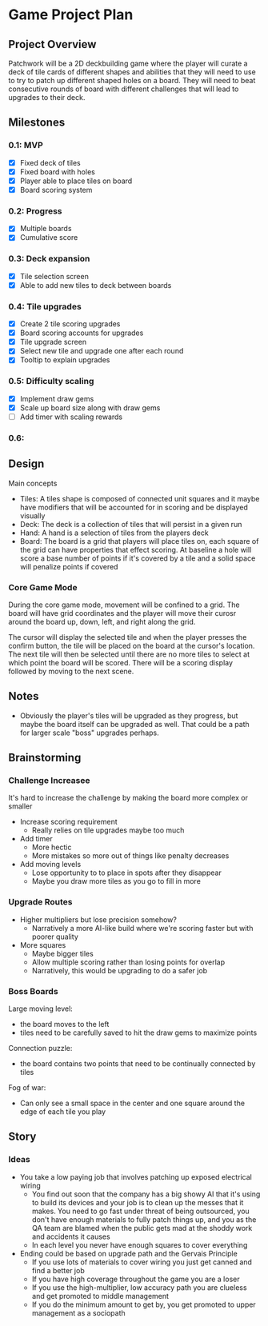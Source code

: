 # Game Project Plan

## Project Overview
Patchwork will be a 2D deckbuilding game where the player will curate a deck of tile cards of different shapes and abilities that they will need to use to try to patch up different shaped holes on a board. They will need to beat consecutive rounds of board with different challenges that will lead to upgrades to their deck.

## Milestones

### 0.1: MVP
- [x] Fixed deck of tiles
- [x] Fixed board with holes
- [x] Player able to place tiles on board
- [x] Board scoring system

### 0.2: Progress
- [x] Multiple boards
- [x] Cumulative score

### 0.3: Deck expansion
- [x] Tile selection screen
- [x] Able to add new tiles to deck between boards

### 0.4: Tile upgrades
- [x] Create 2 tile scoring upgrades
- [x] Board scoring accounts for upgrades
- [x] Tile upgrade screen
- [x] Select new tile and upgrade one after each round
- [x] Tooltip to explain upgrades

### 0.5: Difficulty scaling
- [x] Implement draw gems
- [x] Scale up board size along with draw gems
- [ ] Add timer with scaling rewards

### 0.6: 

## Design
Main concepts
- Tiles: A tiles shape is composed of connected unit squares and it maybe have modifiers that will be accounted for in scoring and be displayed visually
- Deck: The deck is a collection of tiles that will persist in a given run
- Hand: A hand is a selection of tiles from the players deck
- Board: The board is a grid that players will place tiles on, each square of the grid can have properties that effect scoring. At baseline a hole will score a base number of points if it's covered by a tile and a solid space will penalize points if covered


### Core Game Mode

During the core game mode, movement will be confined to a grid. The board will have grid coordinates and the player will move their curosr around the board up, down, left, and right along the grid.

The cursor will display the selected tile and when the player presses the confirm button, the tile will be placed on the board at the cursor's location. The next tile will then be selected until there are no more tiles to select at which point the board will be scored. There will be a scoring display followed by moving to the next scene.

## Notes
- Obviously the player's tiles will be upgraded as they progress, but maybe the board itself can be upgraded as well. That could be a path for larger scale "boss" upgrades perhaps.

## Brainstorming

### Challenge Increasee
It's hard to increase the challenge by making the board more complex or smaller

- Increase scoring requirement
    - Really relies on tile upgrades maybe too much
- Add timer
    - More hectic
    - More mistakes so more out of things like penalty decreases
- Add moving levels
    - Lose opportunity to to place in spots after they disappear
    - Maybe you draw more tiles as you go to fill in more

### Upgrade Routes
- Higher multipliers but lose precision somehow?
    - Narratively a more AI-like build where we're scoring faster but with poorer quality
- More squares
    - Maybe bigger tiles
    - Allow multiple scoring rather than losing points for overlap
    - Narratively, this would be upgrading to do a safer job


### Boss Boards
Large moving level:
- the board moves to the left
- tiles need to be carefully saved to hit the draw gems to maximize points

Connection puzzle:
- the board contains two points that need to be continually connected by tiles

Fog of war:
- Can only see a small space in the center and one square around the edge of each tile you play

## Story

### Ideas
- You take a low paying job that involves patching up exposed electrical wiring
    - You find out soon that the company has a big showy AI that it's using to build its devices and your job is to clean up the messes that it makes. You need to go fast under threat of being outsourced, you don't have enough materials to fully patch things up, and you as the QA team are blamed when the public gets mad at the shoddy work and accidents it causes
    - In each level you never have enough squares to cover everything
- Ending could be based on upgrade path and the Gervais Principle
    - If you use lots of materials to cover wiring you just get canned and find a better job
    - If you have high coverage throughout the game you are a loser 
    - If you use the high-multiplier, low accuracy path you are clueless and get promoted to middle management
    - If you do the minimum amount to get by, you get promoted to upper management as a sociopath